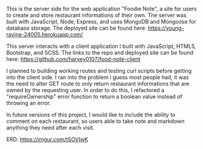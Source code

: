 This is the server side for the web application "Foodie Note", a site for users to create and store restaurant informations of their own. The server was built with JavaScript, Node, Express, and uses MongoDB and Mongoose for database storage. The deployed site can be found here: https://young-ravine-24005.herokuapp.com/

This server interacts with a client application I built with JavaScript, HTML5, Bootstrap, and SCSS. The links to the repo and deployed site can be found here: https://github.com/harvey0107/food-note-client

I planned to building working routes and testing curl scripts before getting into the client side. I ran into the problem i guess most people had, it was the need to alter GET route to only return restaurant informations that are owned by the requesting user. In order to do this, I refactored a "requireOwnership" error function to return a boolean value instead of throwing an error.

In future versions of this project, I would like to include the ability to comment on each restaurant, so users able to take note and markdown anything they need after each visit.

ERD: https://imgur.com/tSOVIwK
